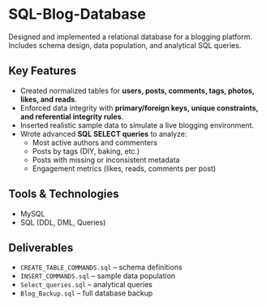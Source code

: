 # SQL-Blog-Database

Designed and implemented a relational database for a blogging platform.  
Includes schema design, data population, and analytical SQL queries.  

## Key Features
- Created normalized tables for **users, posts, comments, tags, photos, likes, and reads**.  
- Enforced data integrity with **primary/foreign keys, unique constraints, and referential integrity rules**.  
- Inserted realistic sample data to simulate a live blogging environment.  
- Wrote advanced **SQL SELECT queries** to analyze:  
  - Most active authors and commenters  
  - Posts by tags (DIY, baking, etc.)  
  - Posts with missing or inconsistent metadata  
  - Engagement metrics (likes, reads, comments per post)  

## Tools & Technologies
- MySQL  
- SQL (DDL, DML, Queries)  

## Deliverables
- `CREATE_TABLE_COMMANDS.sql` – schema definitions  
- `INSERT_COMMANDS.sql` – sample data population  
- `Select_queries.sql` – analytical queries  
- `Blog_Backup.sql` – full database backup  
